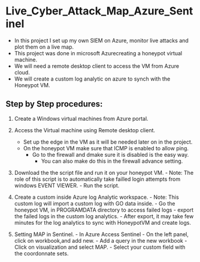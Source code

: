 # Live_Cyber_Attack_Map_Azure_Sentinel

- In this project I set up my own SIEM on Azure, monitor live attacks and plot them on a live map.
- This project was done in microsoft Azurecreating a honeypot virtual machine.
- We will need a remote desktop client to access the VM from Azure cloud.
- We will create a custom log analytic on azure to synch with the Honeypot VM.

## Step by Step procedures:

1. Create a Windows virtual machines from Azure portal.


2. Access the Virtual machine using Remote desktop client.

    - Set up the edge in the VM as it will be needed later on in the project.
    - On the honeypot VM make sure that ICMP is enabled to allow ping.
        - Go to the firewall and dmake sure it is disabled is the easy way. 
            - You can also make do this in the firewall advance setting.
            
3. Download the the script file and run it on your honeypot VM.
        - Note: The role of this script is to automatically take failled login attempts from windows EVENT VIEWER.
        - Run the script.
        
4. Create a custom inside Azure log Analytic workspace.
        - Note: This custom log will import a custom log with GO data inside.
        - Go the honeypot VM, in PROGRAMDATA directory to access failed logs
        - export the failed logs in the custom log analytics.
        - After export, it may take few minutes for the log analytics to sync with HoneypotVM and create logs.
      
      
5. Setting MAP in Sentinel.
        - In Azure Access Sentinel
        - On the left panel, click on workbook,and add new.
        - Add a query in the new workbook
        - Click on visualization and select MAP.
        - Select your custom field with the coordonnate sets.













